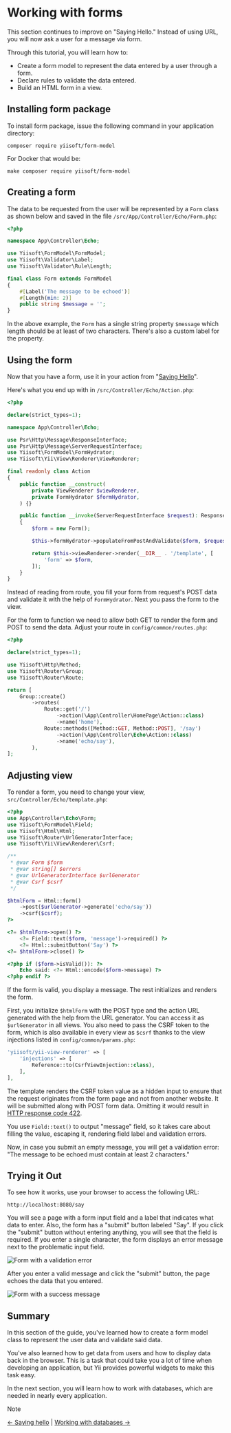 # Working with forms

This section continues to improve on "Saying Hello." Instead of using URL,
you will now ask a user for a message via form.

Through this tutorial, you will learn how to:

* Create a form model to represent the data entered by a user through a
  form.
* Declare rules to validate the data entered.
* Build an HTML form in a view.

## Installing form package

To install form package, issue the following command in your application
directory:

```
composer require yiisoft/form-model
```

For Docker that would be:

```
make composer require yiisoft/form-model
```

## Creating a form <span id="creating-form"></span>

The data to be requested from the user will be represented by a `Form` class
as shown below and saved in the file `/src/App/Controller/Echo/Form.php`:

```php
<?php

namespace App\Controller\Echo;

use Yiisoft\FormModel\FormModel;
use Yiisoft\Validator\Label;
use Yiisoft\Validator\Rule\Length;

final class Form extends FormModel
{
    #[Label('The message to be echoed')]
    #[Length(min: 2)]
    public string $message = '';
}
```

In the above example, the `Form` has a single string property `$message`
which length should be at least of two characters. There's also a custom
label for the property.

## Using the form <span id="using-form"></span> 

Now that you have a form, use it in your action from "[Saying
Hello](hello.md)".

Here's what you end up with in `/src/Controller/Echo/Action.php`:

```php
<?php

declare(strict_types=1);

namespace App\Controller\Echo;

use Psr\Http\Message\ResponseInterface;
use Psr\Http\Message\ServerRequestInterface;
use Yiisoft\FormModel\FormHydrator;
use Yiisoft\Yii\View\Renderer\ViewRenderer;

final readonly class Action
{
    public function __construct(
        private ViewRenderer $viewRenderer,
        private FormHydrator $formHydrator,
    ) {}

    public function __invoke(ServerRequestInterface $request): ResponseInterface
    {
        $form = new Form();        

        $this->formHydrator->populateFromPostAndValidate($form, $request);

        return $this->viewRenderer->render(__DIR__ . '/template', [
            'form' => $form,
        ]);
    }
}
```

Instead of reading from route, you fill your form from request's POST data
and validate it with the help of `FormHydrator`. Next you pass the form to
the view.

For the form to function we need to allow both GET to render the form and
POST to send the data.  Adjust your route in `config/common/routes.php`:

```php
<?php

declare(strict_types=1);

use Yiisoft\Http\Method;
use Yiisoft\Router\Group;
use Yiisoft\Router\Route;

return [
    Group::create()
        ->routes(
            Route::get('/')
                ->action(\App\Controller\HomePage\Action::class)
                ->name('home'),
            Route::methods([Method::GET, Method::POST], '/say')
                ->action(\App\Controller\Echo\Action::class)
                ->name('echo/say'),
        ),
];
```

## Adjusting view

To render a form, you need to change your view,
`src/Controller/Echo/template.php`:

```php
<?php
use App\Controller\Echo\Form;
use Yiisoft\FormModel\Field;
use Yiisoft\Html\Html;
use Yiisoft\Router\UrlGeneratorInterface;
use Yiisoft\Yii\View\Renderer\Csrf;

/**
 * @var Form $form
 * @var string[] $errors
 * @var UrlGeneratorInterface $urlGenerator
 * @var Csrf $csrf
 */

$htmlForm = Html::form()
    ->post($urlGenerator->generate('echo/say'))
    ->csrf($csrf);
?>

<?= $htmlForm->open() ?>
    <?= Field::text($form, 'message')->required() ?>
    <?= Html::submitButton('Say') ?>
<?= $htmlForm->close() ?>

<?php if ($form->isValid()): ?>
    Echo said: <?= Html::encode($form->message) ?>
<?php endif ?>
```

If the form is valid, you display a message. The rest initializes and
renders the form.

First, you initialize `$htmlForm` with the POST type and the action URL
generated with the help from the URL generator.  You can access it as
`$urlGenerator` in all views. You also need to pass the CSRF token to the
form, which is also available in every view as `$csrf` thanks to the view
injections listed in `config/common/params.php`:

```php
'yiisoft/yii-view-renderer' => [
    'injections' => [
        Reference::to(CsrfViewInjection::class),
    ],
],
```

The template renders the CSRF token value as a hidden input to ensure that
the request originates from the form page and not from another website. It
will be submitted along with POST form data. Omitting it would result in
[HTTP response code 422](https://tools.ietf.org/html/rfc4918#section-11.2).

You use `Field::text()` to output "message" field, so it takes care about
filling the value, escaping it, rendering field label and validation errors.

Now, in case you submit an empty message, you will get a validation error:
"The message to be echoed must contain at least 2 characters."

## Trying it Out <span id="trying-it-out"></span>

To see how it works, use your browser to access the following URL:

```
http://localhost:8080/say
```

You will see a page with a form input field and a label that indicates what
data to enter.  Also, the form has a "submit" button labeled "Say". If you
click the "submit" button without entering anything, you will see that the
field is required. If you enter a single character, the form displays an
error message next to the problematic input field.

![Form with a validation error](img/form-error.png)

After you enter a valid message and click the "submit" button, the page
echoes the data that you entered.

![Form with a success message](img/form-success.png)

## Summary <span id="summary"></span>

In this section of the guide, you've learned how to create a form model
class to represent the user data and validate said data.

You've also learned how to get data from users and how to display data back
in the browser.  This is a task that could take you a lot of time when
developing an application, but Yii provides powerful widgets to make this
task easy.

In the next section, you will learn how to work with databases, which are
needed in nearly every application.

> [!NOTE]
> [← Saying hello](hello.md) |
> [Working with databases →](databases.md)
